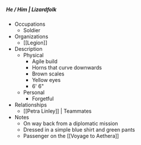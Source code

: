 ##### He / Him | Lizardfolk 
 
- Occupations 
	- Soldier
- Organizations 
	- [[Legion]] 
- Description
	- Physical 
		- Agile build
		- Horns that curve downwards
		- Brown scales
		- Yellow eyes
		- 6' 6"
	- Personal 
		- Forgetful
- Relationships 
	- [[Petra Linley]] | Teammates 
- Notes 
	- On way back from a diplomatic mission
	- Dressed in a simple blue shirt and green pants
	- Passenger on the [[Voyage to Aethera]]
